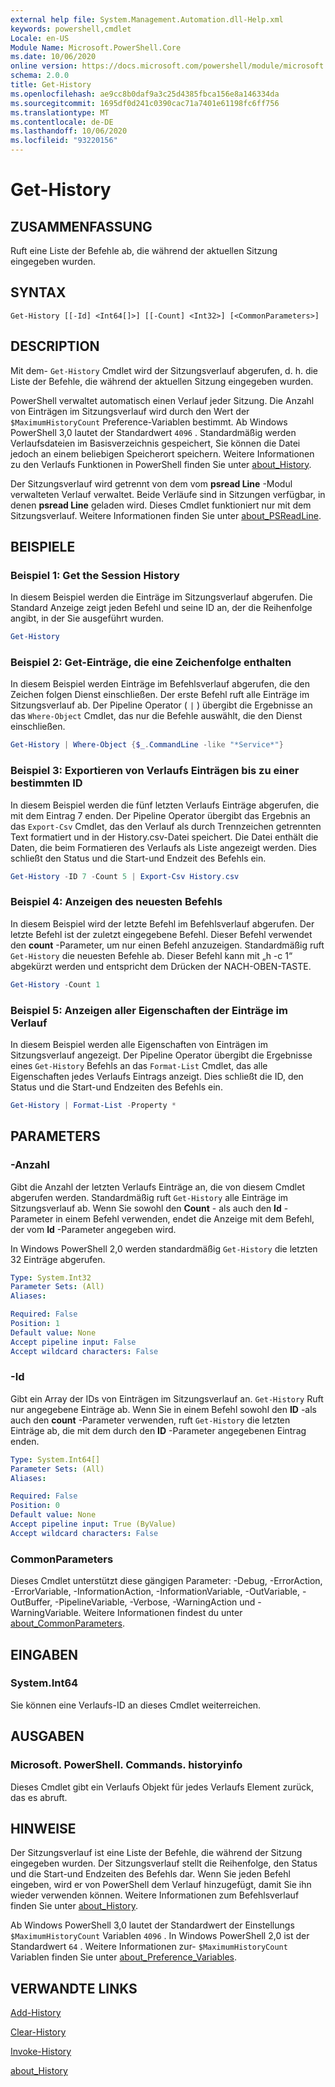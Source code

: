 ```yaml
---
external help file: System.Management.Automation.dll-Help.xml
keywords: powershell,cmdlet
Locale: en-US
Module Name: Microsoft.PowerShell.Core
ms.date: 10/06/2020
online version: https://docs.microsoft.com/powershell/module/microsoft.powershell.core/get-history?view=powershell-5.1&WT.mc_id=ps-gethelp
schema: 2.0.0
title: Get-History
ms.openlocfilehash: ae9cc8b0daf9a3c25d4385fbca156e8a146334da
ms.sourcegitcommit: 1695df0d241c0390cac71a7401e61198fc6ff756
ms.translationtype: MT
ms.contentlocale: de-DE
ms.lasthandoff: 10/06/2020
ms.locfileid: "93220156"
---
```

# Get-History

## ZUSAMMENFASSUNG
Ruft eine Liste der Befehle ab, die während der aktuellen Sitzung eingegeben wurden.

## SYNTAX

```
Get-History [[-Id] <Int64[]>] [[-Count] <Int32>] [<CommonParameters>]
```

## DESCRIPTION

Mit dem- `Get-History` Cmdlet wird der Sitzungsverlauf abgerufen, d. h. die Liste der Befehle, die während der aktuellen Sitzung eingegeben wurden.

PowerShell verwaltet automatisch einen Verlauf jeder Sitzung. Die Anzahl von Einträgen im Sitzungsverlauf wird durch den Wert der `$MaximumHistoryCount` Preference-Variablen bestimmt. Ab Windows PowerShell 3,0 lautet der Standardwert `4096` . Standardmäßig werden Verlaufsdateien im Basisverzeichnis gespeichert, Sie können die Datei jedoch an einem beliebigen Speicherort speichern. Weitere Informationen zu den Verlaufs Funktionen in PowerShell finden Sie unter [about_History](About/about_History.md).

Der Sitzungsverlauf wird getrennt von dem vom **psread Line** -Modul verwalteten Verlauf verwaltet.
Beide Verläufe sind in Sitzungen verfügbar, in denen **psread Line** geladen wird. Dieses Cmdlet funktioniert nur mit dem Sitzungsverlauf. Weitere Informationen finden Sie unter [about_PSReadLine](../PSReadLine/About/about_PSReadLine.md).

## BEISPIELE

### Beispiel 1: Get the Session History

In diesem Beispiel werden die Einträge im Sitzungsverlauf abgerufen. Die Standard Anzeige zeigt jeden Befehl und seine ID an, der die Reihenfolge angibt, in der Sie ausgeführt wurden.

```powershell
Get-History
```

### Beispiel 2: Get-Einträge, die eine Zeichenfolge enthalten

In diesem Beispiel werden Einträge im Befehlsverlauf abgerufen, die den Zeichen folgen Dienst einschließen. Der erste Befehl ruft alle Einträge im Sitzungsverlauf ab. Der Pipeline Operator ( `|` ) übergibt die Ergebnisse an das `Where-Object` Cmdlet, das nur die Befehle auswählt, die den Dienst einschließen.

```powershell
Get-History | Where-Object {$_.CommandLine -like "*Service*"}
```

### Beispiel 3: Exportieren von Verlaufs Einträgen bis zu einer bestimmten ID

In diesem Beispiel werden die fünf letzten Verlaufs Einträge abgerufen, die mit dem Eintrag 7 enden. Der Pipeline Operator übergibt das Ergebnis an das `Export-Csv` Cmdlet, das den Verlauf als durch Trennzeichen getrennten Text formatiert und in der History.csv-Datei speichert. Die Datei enthält die Daten, die beim Formatieren des Verlaufs als Liste angezeigt werden. Dies schließt den Status und die Start-und Endzeit des Befehls ein.

```powershell
Get-History -ID 7 -Count 5 | Export-Csv History.csv
```

### Beispiel 4: Anzeigen des neuesten Befehls

In diesem Beispiel wird der letzte Befehl im Befehlsverlauf abgerufen. Der letzte Befehl ist der zuletzt eingegebene Befehl. Dieser Befehl verwendet den **count** -Parameter, um nur einen Befehl anzuzeigen. Standardmäßig ruft `Get-History` die neuesten Befehle ab. Dieser Befehl kann mit „h -c 1“ abgekürzt werden und entspricht dem Drücken der NACH-OBEN-TASTE.

```powershell
Get-History -Count 1
```

### Beispiel 5: Anzeigen aller Eigenschaften der Einträge im Verlauf

In diesem Beispiel werden alle Eigenschaften von Einträgen im Sitzungsverlauf angezeigt. Der Pipeline Operator übergibt die Ergebnisse eines `Get-History` Befehls an das `Format-List` Cmdlet, das alle Eigenschaften jedes Verlaufs Eintrags anzeigt. Dies schließt die ID, den Status und die Start-und Endzeiten des Befehls ein.

```powershell
Get-History | Format-List -Property *
```

## PARAMETERS

### -Anzahl

Gibt die Anzahl der letzten Verlaufs Einträge an, die von diesem Cmdlet abgerufen werden. Standardmäßig ruft `Get-History` alle Einträge im Sitzungsverlauf ab. Wenn Sie sowohl den **Count** - als auch den **Id** -Parameter in einem Befehl verwenden, endet die Anzeige mit dem Befehl, der vom **Id** -Parameter angegeben wird.

In Windows PowerShell 2,0 werden standardmäßig `Get-History` die letzten 32 Einträge abgerufen.

```yaml
Type: System.Int32
Parameter Sets: (All)
Aliases:

Required: False
Position: 1
Default value: None
Accept pipeline input: False
Accept wildcard characters: False
```

### -Id

Gibt ein Array der IDs von Einträgen im Sitzungsverlauf an. `Get-History` Ruft nur angegebene Einträge ab. Wenn Sie in einem Befehl sowohl den **ID** -als auch den **count** -Parameter verwenden, ruft `Get-History` die letzten Einträge ab, die mit dem durch den **ID** -Parameter angegebenen Eintrag enden.

```yaml
Type: System.Int64[]
Parameter Sets: (All)
Aliases:

Required: False
Position: 0
Default value: None
Accept pipeline input: True (ByValue)
Accept wildcard characters: False
```

### CommonParameters

Dieses Cmdlet unterstützt diese gängigen Parameter: -Debug, -ErrorAction, -ErrorVariable, -InformationAction, -InformationVariable, -OutVariable, -OutBuffer, -PipelineVariable, -Verbose, -WarningAction und -WarningVariable. Weitere Informationen findest du unter [about_CommonParameters](https://go.microsoft.com/fwlink/?LinkID=113216).

## EINGABEN

### System.Int64

Sie können eine Verlaufs-ID an dieses Cmdlet weiterreichen.

## AUSGABEN

### Microsoft. PowerShell. Commands. historyinfo

Dieses Cmdlet gibt ein Verlaufs Objekt für jedes Verlaufs Element zurück, das es abruft.

## HINWEISE

Der Sitzungsverlauf ist eine Liste der Befehle, die während der Sitzung eingegeben wurden. Der Sitzungsverlauf stellt die Reihenfolge, den Status und die Start-und Endzeiten des Befehls dar. Wenn Sie jeden Befehl eingeben, wird er von PowerShell dem Verlauf hinzugefügt, damit Sie ihn wieder verwenden können. Weitere Informationen zum Befehlsverlauf finden Sie unter [about_History](About/about_History.md).

Ab Windows PowerShell 3,0 lautet der Standardwert der Einstellungs `$MaximumHistoryCount` Variablen `4096` . In Windows PowerShell 2,0 ist der Standardwert `64` . Weitere Informationen zur- `$MaximumHistoryCount` Variablen finden Sie unter [about_Preference_Variables](About/about_Preference_Variables.md).

## VERWANDTE LINKS

[Add-History](Add-History.md)

[Clear-History](Clear-History.md)

[Invoke-History](Invoke-History.md)

[about_History](About/about_History.md)
